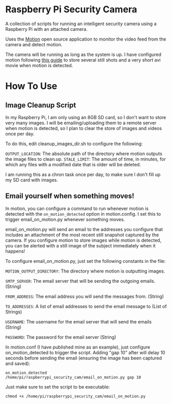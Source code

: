 Raspberry Pi Security Camera
========================

A collection of scripts for running an intelligent security camera using a Raspberry Pi with an attached camera.

Uses the [Motion](http://www.lavrsen.dk/foswiki/bin/view/Motion/WebHome) open source application to monitor the video feed from the camera and detect motion.

The camera will be running as long as the system is up. I have configured motion following [this guide](http://www.codeproject.com/Articles/665518/Raspberry-Pi-as-low-cost-HD-surveillance-camera) to store several still shots and a very short avi movie when motion is detected.

# How To Use

## Image Cleanup Script
In my Raspberry Pi, I am only using an 8GB SD card, so I don't want to store very many images. I will be emailing/uploading them to a remote server when motion is detected, so I plan to clear the store of images and videos once per day.

To do this, edit cleanup_images_dir.sh to configure the following:

`OUTPUT_LOCATION`: The absolute path of the directory where motion outputs the image files to clean up.
`STALE_LIMIT`: The amount of time, in minutes, for which any files with a modified date that is older will be deleted.

I am running this as a chron task once per day, to make sure I don't fill up my SD card with images.

## Email yourself when something moves!
In motion, you can configure a command to run whenever motion is detected with the `on_motion_detected` option in motion.config. I set this to trigger email_on_motion.py whenever something moves.

email_on_motion.py will send an email to the addresses you configure that includes an attachment of the most recent still snapshot captured by the camera. If you configure motion to store images while motion is detected, you can be alerted with a still image of the subject immediately when it happens!

To configure email_on_motion.py, just set the following constants in the file:

`MOTION_OUTPUT_DIRECTORY`: The directory where motion is outputting images.

`SMTP_SERVER`: The email server that will be sending the outgoing emails. (String)

`FROM_ADDRESS`: The email address you will send the messages from. (String)

`TO_ADDRESSES`: A list of email addresses to send the email message to (List of Strings)

`USERNAME`: The username for the email server that will send the emails (String)

`PASSWORD`: The password for the email server (String)

In motion.conf (I have published mine as an example), just configure on_motion_detected to trigger the script. Adding "gap 10" after will delay 10 seconds before sending the email (ensuring the image has been captured and saved):

    on_motion_detected /home/pi/raspberrypi_security_cam/email_on_motion.py gap 10

Just make sure to set the script to be executable:

    chmod +x /home/pi/raspberrypi_security_cam/email_on_motion.py

